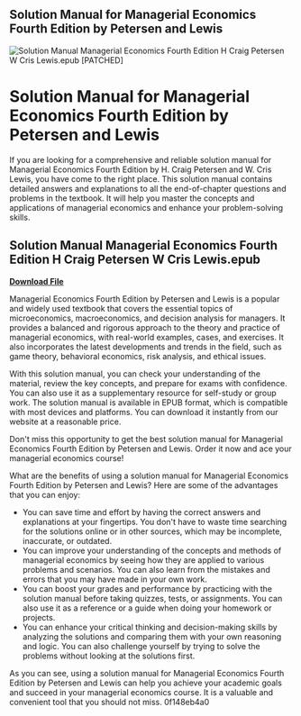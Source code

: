 ## Solution Manual for Managerial Economics Fourth Edition by Petersen and Lewis

 
![Solution Manual Managerial Economics Fourth Edition H Craig Petersen W Cris Lewis.epub \[PATCHED\]](https://i1.sndcdn.com/artworks-yqzg1bxtz8rscthP-2jkWRA-t500x500.jpg)

 
# Solution Manual for Managerial Economics Fourth Edition by Petersen and Lewis
 
If you are looking for a comprehensive and reliable solution manual for Managerial Economics Fourth Edition by H. Craig Petersen and W. Cris Lewis, you have come to the right place. This solution manual contains detailed answers and explanations to all the end-of-chapter questions and problems in the textbook. It will help you master the concepts and applications of managerial economics and enhance your problem-solving skills.
 
## Solution Manual Managerial Economics Fourth Edition H Craig Petersen W Cris Lewis.epub


[**Download File**](https://www.google.com/url?q=https%3A%2F%2Furllie.com%2F2tKasV&sa=D&sntz=1&usg=AOvVaw1v8PpENO8CX5Hpmy27KWO7)

 
Managerial Economics Fourth Edition by Petersen and Lewis is a popular and widely used textbook that covers the essential topics of microeconomics, macroeconomics, and decision analysis for managers. It provides a balanced and rigorous approach to the theory and practice of managerial economics, with real-world examples, cases, and exercises. It also incorporates the latest developments and trends in the field, such as game theory, behavioral economics, risk analysis, and ethical issues.
 
With this solution manual, you can check your understanding of the material, review the key concepts, and prepare for exams with confidence. You can also use it as a supplementary resource for self-study or group work. The solution manual is available in EPUB format, which is compatible with most devices and platforms. You can download it instantly from our website at a reasonable price.
 
Don't miss this opportunity to get the best solution manual for Managerial Economics Fourth Edition by Petersen and Lewis. Order it now and ace your managerial economics course!
  
What are the benefits of using a solution manual for Managerial Economics Fourth Edition by Petersen and Lewis? Here are some of the advantages that you can enjoy:
 
- You can save time and effort by having the correct answers and explanations at your fingertips. You don't have to waste time searching for the solutions online or in other sources, which may be incomplete, inaccurate, or outdated.
- You can improve your understanding of the concepts and methods of managerial economics by seeing how they are applied to various problems and scenarios. You can also learn from the mistakes and errors that you may have made in your own work.
- You can boost your grades and performance by practicing with the solution manual before taking quizzes, tests, or assignments. You can also use it as a reference or a guide when doing your homework or projects.
- You can enhance your critical thinking and decision-making skills by analyzing the solutions and comparing them with your own reasoning and logic. You can also challenge yourself by trying to solve the problems without looking at the solutions first.

As you can see, using a solution manual for Managerial Economics Fourth Edition by Petersen and Lewis can help you achieve your academic goals and succeed in your managerial economics course. It is a valuable and convenient tool that you should not miss.
 0f148eb4a0
